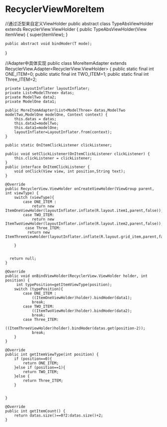 # RecyclerViewMoreItem
//通过泛型来自定义ViewHolder
public abstract class TypeAbsViewHolder<T> extends RecyclerView.ViewHolder {
    public TypeAbsViewHolder(View itemView) {
        super(itemView);
    }

    public abstract void bindHoder(T mode);


}


//Adapter中具体实现
public class MoreItemAdapter extends RecyclerView.Adapter<RecyclerView.ViewHolder> {
    public static final int ONE_ITEM=0;
    public static final int TWO_ITEM=1;
    public static final int Three_ITEM=2;



    private LayoutInflater layoutInflater;
    private List<ModelThree> datas;
    private ModelTwo data2;
    private ModelOne data1;

    public MoreItemAdapter(List<ModelThree> datas,ModelTwo modelTwo,ModelOne modelOne, Context context) {
        this.datas = datas;
        this.data2=modelTwo;
        this.data1=modelOne;
        layoutInflater=LayoutInflater.from(context);
    }

    public static OnItemClickListener clickListener;

    public void setClickListener(OnItemClickListener clickListener) {
        this.clickListener = clickListener;
    }
    public interface OnItemClickListener {
        void onClick(View view, int position,String text);
    }

    @Override
    public RecyclerView.ViewHolder onCreateViewHolder(ViewGroup parent, int viewType) {
        switch (viewType){
            case ONE_ITEM :
                return new ItemOneViewHolder(layoutInflater.inflate(R.layout.item1,parent,false));
            case TWO_ITEM:
                return new ItemTwoViewHolder(layoutInflater.inflate(R.layout.item2,parent,false));
             case Three_ITEM:
              return new ItemThreeViewHolder(layoutInflater.inflate(R.layout.grid_item,parent,false));

        }


      return null;
    }

    @Override
    public void onBindViewHolder(RecyclerView.ViewHolder holder, int position) {
         int typePosition=getItemViewType(position);
        switch (typePosition){
            case ONE_ITEM :
                ((ItemOneViewHolder)holder).bindHoder(data1);
                break;
            case TWO_ITEM:
                ((ItemTwoViewHolder)holder).bindHoder(data2);
                break;
            case Three_ITEM:
                ((ItemThreeViewHolder)holder).bindHoder(datas.get(position-2));
                break;
        }
    }

    @Override
    public int getItemViewType(int position) {
        if (position==0){
            return ONE_ITEM;
        }else if (position==1){
            return TWO_ITEM;
        }else {
            return Three_ITEM;
        }


    }

    @Override
    public int getItemCount() {
        return datas.size()==0?2:datas.size()+2;
    }
